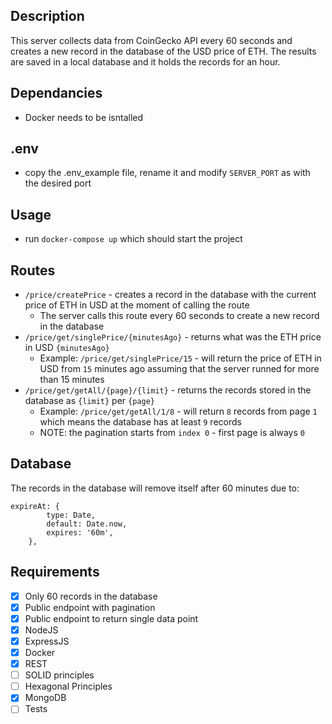 ## Description

This server collects data from CoinGecko API every 60 seconds and creates a new record in the database of the USD price of ETH. The results are saved in a local database and it holds the records for an hour.


## Dependancies

-   Docker needs to be isntalled

## .env

-   copy the .env_example file, rename it and modify `SERVER_PORT` as with the desired port

## Usage

-   run `docker-compose up` which should start the project

## Routes

-   `/price/createPrice` - creates a record in the database with the current price of ETH in USD at the moment of calling the route
    -   The server calls this route every 60 seconds to create a new record in the database
-   `/price/get/singlePrice/{minutesAgo}` - returns what was the ETH price in USD `{minutesAgo}`
    -   Example: `/price/get/singlePrice/15` - will return the price of ETH in USD from `15` minutes ago assuming that the server runned for more than 15 minutes
-   `/price/get/getAll/{page}/{limit}` - returns the records stored in the database as `{limit}` per `{page}`
    -   Example: `/price/get/getAll/1/8` - will return `8` records from page `1` which means the database has at least `9` records
    -   NOTE: the pagination starts from `index 0` - first page is always `0`

## Database

The records in the database will remove itself after 60 minutes due to:

```
expireAt: {
		type: Date,
		default: Date.now,
		expires: '60m',
	},
```

## Requirements

- [x] Only 60 records in the database
- [x] Public endpoint with pagination
- [x] Public endpoint to return single data point
- [x] NodeJS
- [x] ExpressJS
- [x] Docker
- [x] REST
- [ ] SOLID principles
- [ ] Hexagonal Principles
- [x] MongoDB
- [ ] Tests
